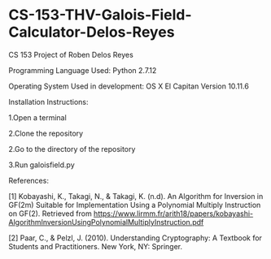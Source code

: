 # CS-153-THV-Galois-Field-Calculator-Delos-Reyes
CS 153 Project of Roben Delos Reyes

Programming Language Used: Python 2.7.12

Operating System Used in development: OS X El Capitan Version 10.11.6

Installation Instructions:

1.Open a terminal

2.Clone the repository

2.Go to the directory of the repository

3.Run galoisfield.py

References:

[1] Kobayashi, K., Takagi, N., & Takagi, K. (n.d). An Algorithm for Inversion in GF(2m) Suitable for Implementation Using a Polynomial Multiply Instruction on GF(2). Retrieved from https://www.lirmm.fr/arith18/papers/kobayashi-AlgorithmInversionUsingPolynomialMultiplyInstruction.pdf

[2] Paar, C., & Pelzl, J. (2010). Understanding Cryptography: A Textbook for Students and Practitioners.
New York, NY: Springer.
